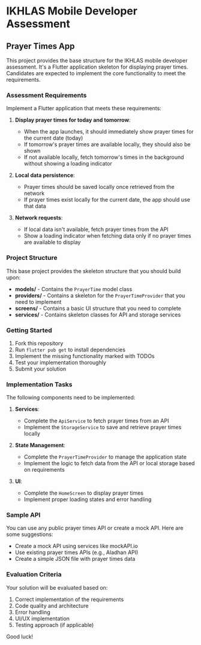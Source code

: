 # IKHLAS Mobile Developer Assessment

## Prayer Times App

This project provides the base structure for the IKHLAS mobile developer assessment. It's a Flutter application skeleton for displaying prayer times. Candidates are expected to implement the core functionality to meet the requirements.

### Assessment Requirements

Implement a Flutter application that meets these requirements:

1. **Display prayer times for today and tomorrow**:
   - When the app launches, it should immediately show prayer times for the current date (today)
   - If tomorrow's prayer times are available locally, they should also be shown
   - If not available locally, fetch tomorrow's times in the background without showing a loading indicator

2. **Local data persistence**:
   - Prayer times should be saved locally once retrieved from the network
   - If prayer times exist locally for the current date, the app should use that data

3. **Network requests**:
   - If local data isn't available, fetch prayer times from the API
   - Show a loading indicator when fetching data only if no prayer times are available to display

### Project Structure

This base project provides the skeleton structure that you should build upon:

- **models/** - Contains the `PrayerTime` model class
- **providers/** - Contains a skeleton for the `PrayerTimeProvider` that you need to implement
- **screens/** - Contains a basic UI structure that you need to complete
- **services/** - Contains skeleton classes for API and storage services

### Getting Started

1. Fork this repository
2. Run `flutter pub get` to install dependencies
3. Implement the missing functionality marked with TODOs
4. Test your implementation thoroughly
5. Submit your solution

### Implementation Tasks

The following components need to be implemented:

1. **Services**:
   - Complete the `ApiService` to fetch prayer times from an API
   - Implement the `StorageService` to save and retrieve prayer times locally

2. **State Management**:
   - Complete the `PrayerTimeProvider` to manage the application state
   - Implement the logic to fetch data from the API or local storage based on requirements

3. **UI**:
   - Complete the `HomeScreen` to display prayer times
   - Implement proper loading states and error handling

### Sample API

You can use any public prayer times API or create a mock API. Here are some suggestions:
- Create a mock API using services like mockAPI.io
- Use existing prayer times APIs (e.g., Aladhan API)
- Create a simple JSON file with prayer times data

### Evaluation Criteria

Your solution will be evaluated based on:

1. Correct implementation of the requirements
2. Code quality and architecture
3. Error handling
4. UI/UX implementation
5. Testing approach (if applicable)

Good luck!
